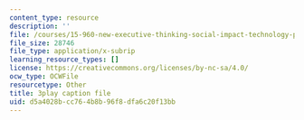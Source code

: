```yaml
---
content_type: resource
description: ''
file: /courses/15-960-new-executive-thinking-social-impact-technology-projects-fall-2017-spring-2018/d5a4028bcc764b8b96f8dfa6c20f13bb_HaySEpWEsdU.srt
file_size: 28746
file_type: application/x-subrip
learning_resource_types: []
license: https://creativecommons.org/licenses/by-nc-sa/4.0/
ocw_type: OCWFile
resourcetype: Other
title: 3play caption file
uid: d5a4028b-cc76-4b8b-96f8-dfa6c20f13bb
---
```

